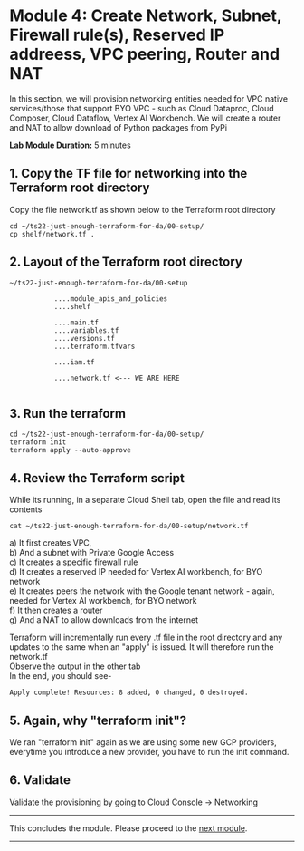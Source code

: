
# Module 4: Create Network, Subnet, Firewall rule(s), Reserved IP addreess, VPC peering, Router and NAT
 
In this section, we will provision networking entities needed for VPC native services/those that support BYO VPC - such as Cloud Dataproc, Cloud Composer, Cloud Dataflow, Vertex AI Workbench. We will create a router and NAT to allow download of Python packages from PyPi<br>
 
**Lab Module Duration:**
5 minutes 

## 1. Copy the TF file for networking into the Terraform root directory
Copy the file network.tf as shown below to the Terraform root directory

```
cd ~/ts22-just-enough-terraform-for-da/00-setup/
cp shelf/network.tf .
```

## 2. Layout of the Terraform root directory
```
~/ts22-just-enough-terraform-for-da/00-setup

           ....module_apis_and_policies
           ....shelf
           
           ....main.tf
           ....variables.tf
           ....versions.tf
           ....terraform.tfvars 
           
           ....iam.tf 
           
           ....network.tf <--- WE ARE HERE
           
```


## 3. Run the terraform
```
cd ~/ts22-just-enough-terraform-for-da/00-setup/
terraform init
terraform apply --auto-approve
```
 
## 4. Review the Terraform script
While its running, in a separate Cloud Shell tab, open the file and read its contents<br>
```
cat ~/ts22-just-enough-terraform-for-da/00-setup/network.tf
```
a) It first creates VPC,<br>
b) And a subnet with Private Google Access<br>
c) It creates a specific firewall rule<br>
d) It creates a reserved IP needed for Vertex AI workbench, for BYO network<br>
e) It creates peers the network with the Google tenant network - again, needed for Vertex AI workbench, for BYO network<br>
f) It then creates a router<br>
g) And a NAT to allow downloads from the internet<br>

Terraform will incrementally run every .tf file in the root directory and any updates to the same when an "apply" is issued. It will therefore run the network.tf<br>
Observe the output in the other tab<br>
In the end, you should see-<br>
 ```
Apply complete! Resources: 8 added, 0 changed, 0 destroyed.
 ```

## 5. Again, why "terraform init"?
We ran "terraform init" again as we are using some new GCP providers, everytime you introduce a new provider, you have to run the init command.

## 6. Validate 
Validate the provisioning by going to Cloud Console -> Networking 
 
<hr>

 This concludes the module. Please proceed to the [next module](Module-05.md).

<hr>
 
